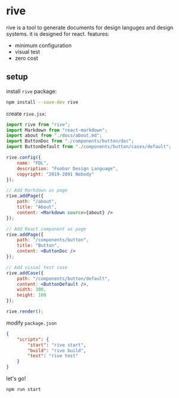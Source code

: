 # rive

rive is a tool to generate documents for design languges and design systems. it
is designed for react. features:

-   minimum configuration
-   visual test
-   zero cost

## setup

install `rive` package:

```bash
npm install --save-dev rive
```

create `rive.jsx`:

```jsx
import rive from "rive";
import Markdown from "react-markdown";
import about from "./docs/about.md";
import ButtonDoc from "./components/button/doc";
import ButtonDefault from "./components/button/cases/default";

rive.config({
    name: "FDL",
    description: "Foobar Design Language",
    copyright: "2019-2091 Nobody"
});

// Add Markdown as page
rive.addPage({
    path: "/about",
    title: "About",
    content: <Markdown source={about} />
});

// Add React component as page
rive.addPage({
    path: "/components/button",
    title: "Button",
    content: <ButtonDoc />
});

// Add visual test case
rive.addCase({
    path: "/components/button/default",
    content: <ButtonDefault />,
    width: 300,
    height: 100
});

rive.render();
```

modify `package.json`

```json
{
    "scripts": {
        "start": "rive start",
        "build": "rive build",
        "test": "rive test"
    }
}
```

let's go!

```bash
npm run start
```
